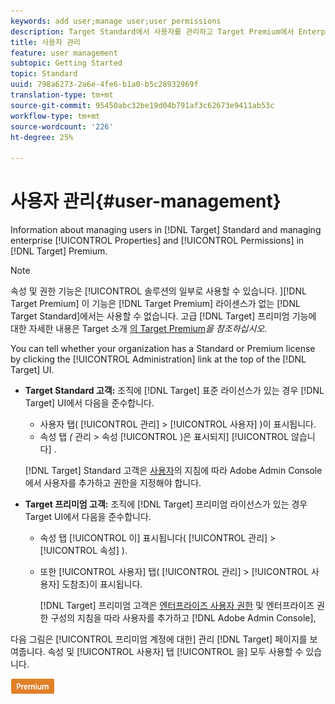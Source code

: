 ```yaml
---
keywords: add user;manage user;user permissions
description: Target Standard에서 사용자를 관리하고 Target Premium에서 Enterprise 속성 및 권한을 관리하는 방법에 대한 정보입니다.
title: 사용자 관리
feature: user management
subtopic: Getting Started
topic: Standard
uuid: 798a6273-2a6e-4fe6-b1a0-b5c28932969f
translation-type: tm+mt
source-git-commit: 95450abc32be19d04b791af3c62673e9411ab53c
workflow-type: tm+mt
source-wordcount: '226'
ht-degree: 25%

---
```



# 사용자 관리{#user-management}

Information about managing users in [!DNL Target] Standard and managing enterprise [!UICONTROL Properties] and [!UICONTROL Permissions] in [!DNL Target] Premium.

>[!NOTE]
>
>속성 및 권한 기능은 [!UICONTROL  솔루션의 일부로 사용할 수 있습니다. ][!DNL Target Premium] 이 기능은 [!DNL Target Premium] 라이센스가 없는 [!DNL Target Standard]에서는 사용할 수 없습니다. 고급 [!DNL Target] 프리미엄 기능에 대한 자세한 내용은 Target 소개 [의 Target Premium](/help/c-intro/intro.md#premium)*을 참조하십시오*.

You can tell whether your organization has a Standard or Premium license by clicking the [!UICONTROL Administration] link at the top of the [!DNL Target] UI.

* **Target Standard 고객:** 조직에 [!DNL Target] 표준 라이선스가 있는 경우 [!DNL Target] UI에서 다음을 준수합니다.

   * 사용자 탭( [!UICONTROL 관리]  > [!UICONTROL 사용자] )이 표시됩니다.
   * 속성 탭 *(* 관리  > 속성 [!UICONTROL )은 표시되지] [!UICONTROL 않습니다] .

   [!DNL Target] Standard 고객은 [사용자](/help/administrating-target/c-user-management/c-user-management/user-management.md)의 지침에 따라 Adobe Admin Console에서 사용자를 추가하고 권한을 지정해야 합니다.

* **Target 프리미엄 고객:** 조직에 [!DNL Target] 프리미엄 라이선스가 있는 경우 Target UI에서 다음을 준수합니다.

   * 속성 탭 [!UICONTROL 이] 표시됩니다( [!UICONTROL 관리] > [!UICONTROL 속성] ).
   * 또한 [!UICONTROL 사용자] 탭( [!UICONTROL 관리] > [!UICONTROL 사용자] 도참조)이 표시됩니다.

      [!DNL Target] 프리미엄 고객은 [엔터프라이즈 사용자 권한](/help/administrating-target/c-user-management/property-channel/property-channel.md#concept_E396B16FA2024ADBA27BC056138F9838) 및 엔터프라이즈 권한 [](/help/administrating-target/c-user-management/property-channel/properties-overview.md#concept_22F2855DBF0D4754B9460F5D68749C71) 구성의 지침을 따라 사용자를 추가하고 [!DNL Adobe Admin Console],

다음 그림은 [!UICONTROL 프리미엄 계정에 대한] 관리 [!DNL Target] 페이지를 보여줍니다. 속성 및 [!UICONTROL 사용자] 탭 [!UICONTROL 을] 모두 사용할 수 있습니다.

![관리 탭](/help/administrating-target/assets/premium.png)

